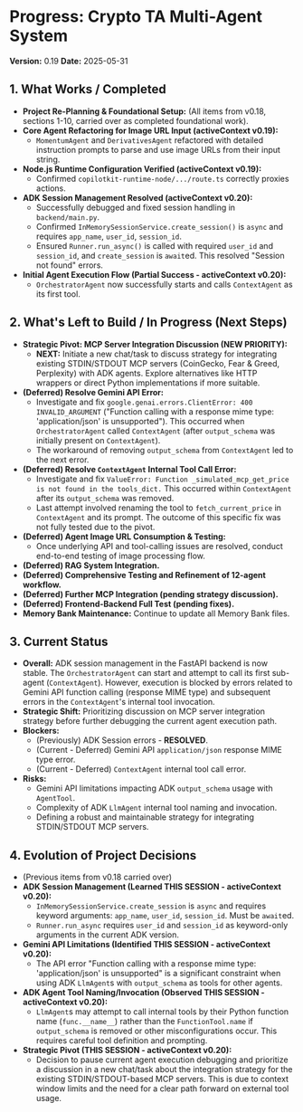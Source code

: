 # Progress: Crypto TA Multi-Agent System

**Version:** 0.19
**Date:** 2025-05-31

## 1. What Works / Completed

*   **Project Re-Planning & Foundational Setup:** (All items from v0.18, sections 1-10, carried over as completed foundational work).
*   **Core Agent Refactoring for Image URL Input (activeContext v0.19):**
    *   `MomentumAgent` and `DerivativesAgent` refactored with detailed instruction prompts to parse and use image URLs from their input string.
*   **Node.js Runtime Configuration Verified (activeContext v0.19):**
    *   Confirmed `copilotkit-runtime-node/.../route.ts` correctly proxies actions.
*   **ADK Session Management Resolved (activeContext v0.20):**
    *   Successfully debugged and fixed session handling in `backend/main.py`.
    *   Confirmed `InMemorySessionService.create_session()` is `async` and requires `app_name`, `user_id`, `session_id`.
    *   Ensured `Runner.run_async()` is called with required `user_id` and `session_id`, and `create_session` is `await`ed. This resolved "Session not found" errors.
*   **Initial Agent Execution Flow (Partial Success - activeContext v0.20):**
    *   `OrchestratorAgent` now successfully starts and calls `ContextAgent` as its first tool.

## 2. What's Left to Build / In Progress (Next Steps)

*   **Strategic Pivot: MCP Server Integration Discussion (NEW PRIORITY):**
    *   **NEXT:** Initiate a new chat/task to discuss strategy for integrating existing STDIN/STDOUT MCP servers (CoinGecko, Fear & Greed, Perplexity) with ADK agents. Explore alternatives like HTTP wrappers or direct Python implementations if more suitable.
*   **(Deferred) Resolve Gemini API Error:**
    *   Investigate and fix `google.genai.errors.ClientError: 400 INVALID_ARGUMENT` ("Function calling with a response mime type: 'application/json' is unsupported"). This occurred when `OrchestratorAgent` called `ContextAgent` (after `output_schema` was initially present on `ContextAgent`).
    *   The workaround of removing `output_schema` from `ContextAgent` led to the next error.
*   **(Deferred) Resolve `ContextAgent` Internal Tool Call Error:**
    *   Investigate and fix `ValueError: Function _simulated_mcp_get_price is not found in the tools_dict.` This occurred within `ContextAgent` after its `output_schema` was removed.
    *   Last attempt involved renaming the tool to `fetch_current_price` in `ContextAgent` and its prompt. The outcome of this specific fix was not fully tested due to the pivot.
*   **(Deferred) Agent Image URL Consumption & Testing:**
    *   Once underlying API and tool-calling issues are resolved, conduct end-to-end testing of image processing flow.
*   **(Deferred) RAG System Integration.**
*   **(Deferred) Comprehensive Testing and Refinement of 12-agent workflow.**
*   **(Deferred) Further MCP Integration (pending strategy discussion).**
*   **(Deferred) Frontend-Backend Full Test (pending fixes).**
*   **Memory Bank Maintenance:** Continue to update all Memory Bank files.

## 3. Current Status

*   **Overall:** ADK session management in the FastAPI backend is now stable. The `OrchestratorAgent` can start and attempt to call its first sub-agent (`ContextAgent`). However, execution is blocked by errors related to Gemini API function calling (response MIME type) and subsequent errors in the `ContextAgent`'s internal tool invocation.
*   **Strategic Shift:** Prioritizing discussion on MCP server integration strategy before further debugging the current agent execution path.
*   **Blockers:**
    *   (Previously) ADK Session errors - **RESOLVED**.
    *   (Current - Deferred) Gemini API `application/json` response MIME type error.
    *   (Current - Deferred) `ContextAgent` internal tool call error.
*   **Risks:**
    *   Gemini API limitations impacting ADK `output_schema` usage with `AgentTool`.
    *   Complexity of ADK `LlmAgent` internal tool naming and invocation.
    *   Defining a robust and maintainable strategy for integrating STDIN/STDOUT MCP servers.

## 4. Evolution of Project Decisions

*   (Previous items from v0.18 carried over)
*   **ADK Session Management (Learned THIS SESSION - activeContext v0.20):**
    *   `InMemorySessionService.create_session` is `async` and requires keyword arguments: `app_name`, `user_id`, `session_id`. Must be `await`ed.
    *   `Runner.run_async` requires `user_id` and `session_id` as keyword-only arguments in the current ADK version.
*   **Gemini API Limitations (Identified THIS SESSION - activeContext v0.20):**
    *   The API error "Function calling with a response mime type: 'application/json' is unsupported" is a significant constraint when using ADK `LlmAgent`s with `output_schema` as tools for other agents.
*   **ADK Agent Tool Naming/Invocation (Observed THIS SESSION - activeContext v0.20):**
    *   `LlmAgent`s may attempt to call internal tools by their Python function name (`func.__name__`) rather than the `FunctionTool.name` if `output_schema` is removed or other misconfigurations occur. This requires careful tool definition and prompting.
*   **Strategic Pivot (THIS SESSION - activeContext v0.20):**
    *   Decision to pause current agent execution debugging and prioritize a discussion in a new chat/task about the integration strategy for the existing STDIN/STDOUT-based MCP servers. This is due to context window limits and the need for a clear path forward on external tool usage.
